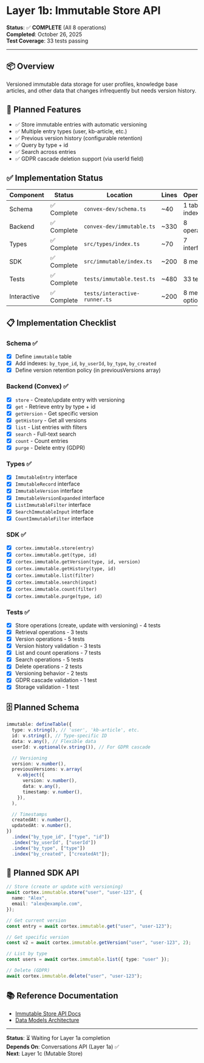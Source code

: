 # Layer 1b: Immutable Store API

**Status**: ✅ **COMPLETE** (All 8 operations)  
**Completed**: October 26, 2025  
**Test Coverage**: 33 tests passing

---

## 📦 Overview

Versioned immutable data storage for user profiles, knowledge base articles, and other data that changes infrequently but needs version history.

## 🎯 Planned Features

- ✅ Store immutable entries with automatic versioning
- ✅ Multiple entry types (user, kb-article, etc.)
- ✅ Previous version history (configurable retention)
- ✅ Query by type + id
- ✅ Search across entries
- ✅ GDPR cascade deletion support (via userId field)

## ✅ Implementation Status

| Component | Status | Location | Lines | Operations |
|-----------|--------|----------|-------|------------|
| Schema | ✅ Complete | `convex-dev/schema.ts` | ~40 | 1 table, 4 indexes |
| Backend | ✅ Complete | `convex-dev/immutable.ts` | ~330 | 8 operations |
| Types | ✅ Complete | `src/types/index.ts` | ~70 | 7 interfaces |
| SDK | ✅ Complete | `src/immutable/index.ts` | ~200 | 8 methods |
| Tests | ✅ Complete | `tests/immutable.test.ts` | ~480 | 33 tests |
| Interactive | ✅ Complete | `tests/interactive-runner.ts` | ~200 | 8 menu options |

## 📋 Implementation Checklist

### Schema ✅

- [x] Define `immutable` table
- [x] Add indexes: `by_type_id`, `by_userId`, `by_type`, `by_created`
- [x] Define version retention policy (in previousVersions array)

### Backend (Convex) ✅

- [x] `store` - Create/update entry with versioning
- [x] `get` - Retrieve entry by type + id
- [x] `getVersion` - Get specific version
- [x] `getHistory` - Get all versions
- [x] `list` - List entries with filters
- [x] `search` - Full-text search
- [x] `count` - Count entries
- [x] `purge` - Delete entry (GDPR)

### Types ✅

- [x] `ImmutableEntry` interface
- [x] `ImmutableRecord` interface
- [x] `ImmutableVersion` interface
- [x] `ImmutableVersionExpanded` interface
- [x] `ListImmutableFilter` interface
- [x] `SearchImmutableInput` interface
- [x] `CountImmutableFilter` interface

### SDK ✅

- [x] `cortex.immutable.store(entry)`
- [x] `cortex.immutable.get(type, id)`
- [x] `cortex.immutable.getVersion(type, id, version)`
- [x] `cortex.immutable.getHistory(type, id)`
- [x] `cortex.immutable.list(filter)`
- [x] `cortex.immutable.search(input)`
- [x] `cortex.immutable.count(filter)`
- [x] `cortex.immutable.purge(type, id)`

### Tests ✅

- [x] Store operations (create, update with versioning) - 4 tests
- [x] Retrieval operations - 3 tests
- [x] Version operations - 5 tests
- [x] Version history validation - 3 tests
- [x] List and count operations - 7 tests
- [x] Search operations - 5 tests
- [x] Delete operations - 2 tests
- [x] Versioning behavior - 2 tests
- [x] GDPR cascade validation - 1 test
- [x] Storage validation - 1 test

## 🗄️ Planned Schema

```typescript
immutable: defineTable({
  type: v.string(), // 'user', 'kb-article', etc.
  id: v.string(), // Type-specific ID
  data: v.any(), // Flexible data
  userId: v.optional(v.string()), // For GDPR cascade

  // Versioning
  version: v.number(),
  previousVersions: v.array(
    v.object({
      version: v.number(),
      data: v.any(),
      timestamp: v.number(),
    }),
  ),

  // Timestamps
  createdAt: v.number(),
  updatedAt: v.number(),
})
  .index("by_type_id", ["type", "id"])
  .index("by_userId", ["userId"])
  .index("by_type", ["type"])
  .index("by_created", ["createdAt"]);
```

## 🔧 Planned SDK API

```typescript
// Store (create or update with versioning)
await cortex.immutable.store("user", "user-123", {
  name: "Alex",
  email: "alex@example.com",
});

// Get current version
const entry = await cortex.immutable.get("user", "user-123");

// Get specific version
const v2 = await cortex.immutable.getVersion("user", "user-123", 2);

// List by type
const users = await cortex.immutable.list({ type: "user" });

// Delete (GDPR)
await cortex.immutable.delete("user", "user-123");
```

## 📚 Reference Documentation

- [Immutable Store API Docs](../../Documentation/03-api-reference/07-immutable-store-api.md)
- [Data Models Architecture](../../Documentation/04-architecture/02-data-models.md)

---

**Status**: ⏳ Waiting for Layer 1a completion  
**Depends On**: Conversations API (Layer 1a) ✅  
**Next**: Layer 1c (Mutable Store)
